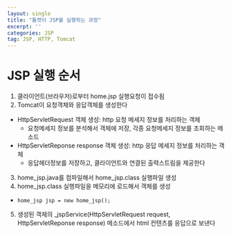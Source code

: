 ```yaml
---
layout: single
title: "톰캣이 JSP를 실행하는 과정"
excerpt: ''
categories: JSP
tag: JSP, HTTP, Tomcat
---
```


# JSP 실행 순서
1. 클라이언트(브라우저)로부터 home.jsp 실행요청이 접수됨
2. Tomcat이 요청객체와 응답객체를 생성한다
- HttpServletRequest 객체 생성: http 요청 메세지 정보를 처리하는 객체
  + 요청메세지 정보를 분석해서 객체에 저장, 각종 요청메세지 정보를 조회하는 메소드
- HttpServletReponse response 객체 생성: http 응답 메세지 정보를 처리하는 객체
  + 응답헤더정보를 저장하고, 클라이언트와 연결된 출력스트림을 제공한다
3. home_jsp.java를 컴파일해서 home_jsp.class 실행파일 생성
4. home_jsp.class 실행파일을 메모리에 로드해서 객체를 생성
- `home_jsp jsp = new home_jsp();`
5. 생성된 객체의 _jspService(HttpServletRequest request, HttpServletReponse response) 메소드에서 html 컨텐츠를 응답으로 보낸다
